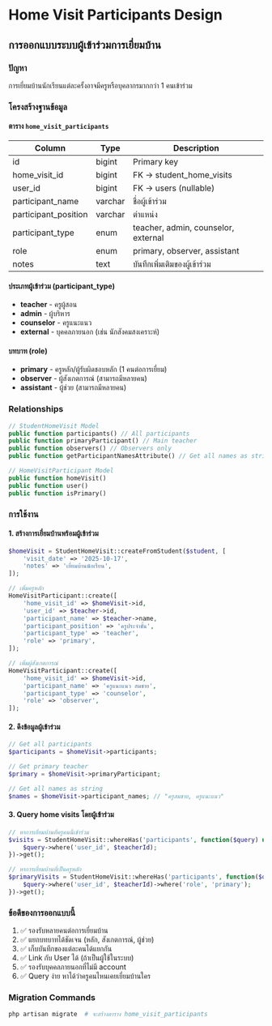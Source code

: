 # Home Visit Participants Design

## การออกแบบระบบผู้เข้าร่วมการเยี่ยมบ้าน

### ปัญหา
การเยี่ยมบ้านนักเรียนแต่ละครั้งอาจมีครูหรือบุคลากรมากกว่า 1 คนเข้าร่วม

### โครงสร้างฐานข้อมูล

#### ตาราง `home_visit_participants`

| Column | Type | Description |
|--------|------|-------------|
| id | bigint | Primary key |
| home_visit_id | bigint | FK → student_home_visits |
| user_id | bigint | FK → users (nullable) |
| participant_name | varchar | ชื่อผู้เข้าร่วม |
| participant_position | varchar | ตำแหน่ง |
| participant_type | enum | teacher, admin, counselor, external |
| role | enum | primary, observer, assistant |
| notes | text | บันทึกเพิ่มเติมของผู้เข้าร่วม |

#### ประเภทผู้เข้าร่วม (participant_type)
- **teacher** - ครูผู้สอน
- **admin** - ผู้บริหาร
- **counselor** - ครูแนะแนว
- **external** - บุคคลภายนอก (เช่น นักสังคมสงเคราะห์)

#### บทบาท (role)
- **primary** - ครูหลัก/ผู้รับผิดชอบหลัก (1 คนต่อการเยี่ยม)
- **observer** - ผู้สังเกตการณ์ (สามารถมีหลายคน)
- **assistant** - ผู้ช่วย (สามารถมีหลายคน)

### Relationships

```php
// StudentHomeVisit Model
public function participants() // All participants
public function primaryParticipant() // Main teacher
public function observers() // Observers only
public function getParticipantNamesAttribute() // Get all names as string

// HomeVisitParticipant Model
public function homeVisit()
public function user()
public function isPrimary()
```

### การใช้งาน

#### 1. สร้างการเยี่ยมบ้านพร้อมผู้เข้าร่วม

```php
$homeVisit = StudentHomeVisit::createFromStudent($student, [
    'visit_date' => '2025-10-17',
    'notes' => 'เยี่ยมบ้านนักเรียน',
]);

// เพิ่มครูหลัก
HomeVisitParticipant::create([
    'home_visit_id' => $homeVisit->id,
    'user_id' => $teacher->id,
    'participant_name' => $teacher->name,
    'participant_position' => 'ครูประจำชั้น',
    'participant_type' => 'teacher',
    'role' => 'primary',
]);

// เพิ่มผู้สังเกตการณ์
HomeVisitParticipant::create([
    'home_visit_id' => $homeVisit->id,
    'participant_name' => 'ครูแนะแนว สมชาย',
    'participant_type' => 'counselor',
    'role' => 'observer',
]);
```

#### 2. ดึงข้อมูลผู้เข้าร่วม

```php
// Get all participants
$participants = $homeVisit->participants;

// Get primary teacher
$primary = $homeVisit->primaryParticipant;

// Get all names as string
$names = $homeVisit->participant_names; // "ครูสมชาย, ครูแนะแนว"
```

#### 3. Query home visits โดยผู้เข้าร่วม

```php
// หาการเยี่ยมบ้านที่ครูคนนี้เข้าร่วม
$visits = StudentHomeVisit::whereHas('participants', function($query) use ($teacherId) {
    $query->where('user_id', $teacherId);
})->get();

// หาการเยี่ยมบ้านที่เป็นครูหลัก
$primaryVisits = StudentHomeVisit::whereHas('participants', function($query) use ($teacherId) {
    $query->where('user_id', $teacherId)->where('role', 'primary');
})->get();
```

### ข้อดีของการออกแบบนี้

1. ✅ รองรับหลายคนต่อการเยี่ยมบ้าน
2. ✅ แยกบทบาทได้ชัดเจน (หลัก, สังเกตการณ์, ผู้ช่วย)
3. ✅ เก็บบันทึกของแต่ละคนได้แยกกัน
4. ✅ Link กับ User ได้ (ถ้าเป็นผู้ใช้ในระบบ)
5. ✅ รองรับบุคคลภายนอกที่ไม่มี account
6. ✅ Query ง่าย หาได้ว่าครูคนไหนเคยเยี่ยมบ้านใคร

### Migration Commands

```bash
php artisan migrate  # จะสร้างตาราง home_visit_participants
```
